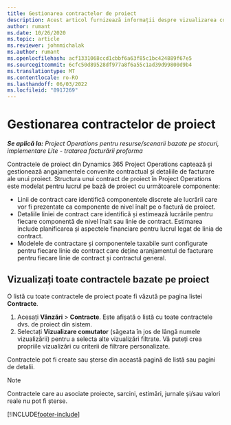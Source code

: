 ```yaml
---
title: Gestionarea contractelor de proiect
description: Acest articol furnizează informații despre vizualizarea contractelor bazate pe proiect.
author: rumant
ms.date: 10/26/2020
ms.topic: article
ms.reviewer: johnmichalak
ms.author: rumant
ms.openlocfilehash: acf1331068ccd1cbbf6a63f85c1bc424889f67e5
ms.sourcegitcommit: 6cfc50d89528df977a8f6a55c1ad39d99800d9b4
ms.translationtype: MT
ms.contentlocale: ro-RO
ms.lasthandoff: 06/03/2022
ms.locfileid: "8917269"
---
```

# <a name="manage-project-contracts"></a>Gestionarea contractelor de proiect

_**Se aplică la:** Project Operations pentru resurse/scenarii bazate pe stocuri, implementare Lite - tratarea facturării proforma_

Contractele de proiect din Dynamics 365 Project Operations captează și gestionează angajamentele convenite contractual și detaliile de facturare ale unui proiect. Structura unui contract de proiect în Project Operations este modelat pentru lucrul pe bază de proiect cu următoarele componente:

- Linii de contract care identifică componentele discrete ale lucrării care vor fi prezentate ca componente de nivel înalt pe o factură de proiect.
- Detaliile liniei de contract care identifică și estimează lucrările pentru fiecare componentă de nivel înalt sau linie de contract. Estimarea include planificarea și aspectele financiare pentru lucrul legat de linia de contract.
- Modelele de contractare și componentele taxabile sunt configurate pentru fiecare linie de contract care deține aranjamentul de facturare pentru fiecare linie de contract și contractul general.

## <a name="view-all-project-based-contracts"></a>Vizualizați toate contractele bazate pe proiect

O listă cu toate contractele de proiect poate fi văzută pe pagina listei **Contracte**. 

1. Acesați **Vânzări** > **Contracte**. Este afișată o listă cu toate contractele dvs. de proiect din sistem. 
2. Selectați **Vizualizare comutator** (săgeata în jos de lângă numele vizualizării) pentru a selecta alte vizualizări filtrate. Vă puteți crea propriile vizualizări cu criterii de filtrare personalizate.

Contractele pot fi create sau șterse din această pagină de listă sau pagini de detalii.

> [!NOTE]
> Contractele care au asociate proiecte, sarcini, estimări, jurnale și/sau valori reale nu pot fi șterse. 


[!INCLUDE[footer-include](../../includes/footer-banner.md)]
